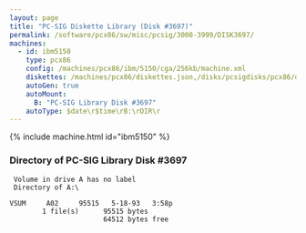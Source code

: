 ```yaml
---
layout: page
title: "PC-SIG Diskette Library (Disk #3697)"
permalink: /software/pcx86/sw/misc/pcsig/3000-3999/DISK3697/
machines:
  - id: ibm5150
    type: pcx86
    config: /machines/pcx86/ibm/5150/cga/256kb/machine.xml
    diskettes: /machines/pcx86/diskettes.json,/disks/pcsigdisks/pcx86/diskettes.json
    autoGen: true
    autoMount:
      B: "PC-SIG Library Disk #3697"
    autoType: $date\r$time\rB:\rDIR\r
---
```


{% include machine.html id="ibm5150" %}

### Directory of PC-SIG Library Disk #3697

     Volume in drive A has no label
     Directory of A:\

    VSUM     A02     95515   5-18-93   3:58p
            1 file(s)      95515 bytes
                           64512 bytes free
